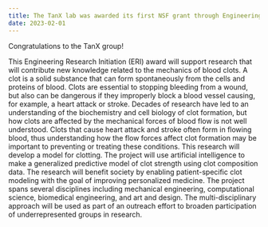 ```yaml
---
title: The TanX lab was awarded its first NSF grant through Engineering Research Initiative program
date: 2023-02-01
---
```


Congratulations to the TanX group!
<!--more-->

This Engineering Research Initiation (ERI) award will support research that will contribute new knowledge related to the mechanics of blood clots. A clot is a solid substance that can form spontaneously from the cells and proteins of blood. Clots are essential to stopping bleeding from a wound, but also can be dangerous if they improperly block a blood vessel causing, for example, a heart attack or stroke. Decades of research have led to an understanding of the biochemistry and cell biology of clot formation, but how clots are affected by the mechanical forces of blood flow is not well understood. Clots that cause heart attack and stroke often form in flowing blood, thus understanding how the flow forces affect clot formation may be important to preventing or treating these conditions. This research will develop a model for clotting. The project will use artificial intelligence to make a generalized predictive model of clot strength using clot composition data. The research will benefit society by enabling patient-specific clot modeling with the goal of improving personalized medicine. The project spans several disciplines including mechanical engineering, computational science, biomedical engineering, and art and design. The multi-disciplinary approach will be used as part of an outreach effort to broaden participation of underrepresented groups in research.

